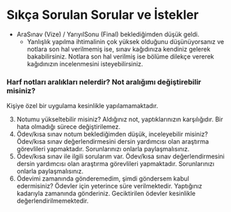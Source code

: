
# Sıkça Sorulan Sorular ve İstekler

* AraSınav (Vize) / YarıyılSonu (Final) beklediğimden düşük geldi.
  + Yanlışlık yapılma ihtimalinin çok yüksek olduğunu düşünüyorsanız ve notlara son hal verilmemiş ise, sınav kağıdınıza kendiniz gelerek bakabilirsiniz. Notlara son hal verilmiş ise bölüme dilekçe vererek kağıdınızın incelenmesini isteyebilirsiniz.


### Harf notları aralıkları nelerdir? Not aralığımı değiştirebilir misiniz?

Kişiye özel bir uygulama kesinlikle yapılamamaktadır.


3. Notumu yükseltebilir misiniz?
Aldığınız not, yaptıklarınızın karşılığıdır. Bir hata olmadığı sürece değiştirilemez.
4. Ödev/kısa sınav notum beklediğimden düşük, inceleyebilir misiniz?
Ödev/kısa sınav değerlendirmesini dersin yardımcısı olan araştırma görevlileri yapmaktadır. Sorunlarınızı onlarla paylaşmalısınız.
5. Ödev/kısa sınav ile ilgili sorularım var.
Ödev/kısa sınav değerlendirmesini dersin yardımcısı olan araştırma görevlileri yapmaktadır. Sorunlarınızı onlarla paylaşmalısınız.
6. Ödevimi zamanında gönderemedim, şimdi göndersem kabul edermisiniz?
Ödevler için yeterince süre verilmektedir. Yaptığınız kadarıyla zamanında gönderiniz. Geciktirilen ödevler kesinlikle değerlendirilmemektedir.